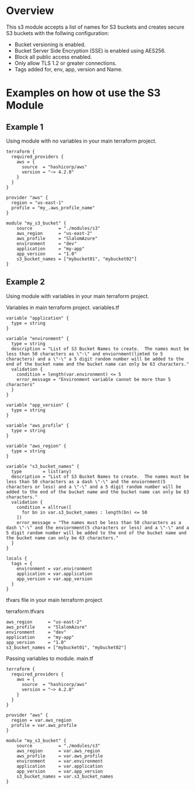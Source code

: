 #  Overview
This s3 module accepts a list of names for S3 buckets and creates secure S3 buckets with the follwing configuration:

* Bucket versioning is enabled.
* Bucket Server Side Encryption (SSE) is enabled using AES256.
* Block all public access enabled.
* Only allow TLS 1.2 or greater connections.
* Tags added for, env, app, version and Name.


# Examples on how ot use the S3 Module

## Example 1
Using module with no variables in your main terraform project.

```
terraform {
  required_providers {
    aws = {
      source  = "hashicorp/aws"
      version = "~> 4.2.0"
    }
  }
}

provider "aws" {
  region = "us-east-1"
  profile = "my_.aws_profile_name"
}

module "my_s3_bucket" {
    source          = "./modules/s3"
    aws_region      = "us-east-2"
    aws_profile     = "SlalomAzure"
    environment     = "dev"
    application     = "my-app"
    app_version     = "1.0"
    s3_bucket_names = ["mybucket01", "mybucket02"]
}
```



## Example 2
Using module with variables in your main terraform project.  

Variables in main terraform project.
variables.tf
```
variable "application" {
  type = string
}

variable "environment" {
  type = string
  description = "List of S3 Bucket Names to create.  The names must be less than 50 characters as \"-\" and enviornment(limted to 5 characters) and a \"-\" a 5 digit random number will be added to the end of the bucket name and the bucket name can only be 63 characters."
  validation {
    condition = length(var.environment) <= 5
    error_message = "Environment variable cannot be more than 5 characters"  
  }
}

variable "app_version" {
  type = string
}

variable "aws_profile" {
  type = string
}

variable "aws_region" {
  type = string
}

variable "s3_bucket_names" {
  type        = list(any)
  description = "List of S3 Bucket Names to create.  The names must be less than 50 characters as a dash \"-\" and the enviornment(5 characters or less) and a \"-\" and a 5 digit random number will be added to the end of the bucket name and the bucket name can only be 63 characters."
  validation {
    condition = alltrue([
      for bn in var.s3_bucket_names : length(bn) <= 50
    ])
    error_message = "The names must be less than 50 characters as a dash \"-\" and the enviornment(5 characters or less) and a \"-\" and a 5 digit random number will be added to the end of the bucket name and the bucket name can only be 63 characters."
  }
}

locals {
  tags = {
    environment = var.environment
    application = var.application
    app_version = var.app_version
  }
}
```

tfvars file in your main terraform project

terraform.tfvars
```
aws_region      = "us-east-2"
aws_profile     = "SlalomAzure"
environment     = "dev"
application     = "my-app"
app_version     = "1.0"
s3_bucket_names = ["mybucket01", "mybucket02"]
```

Passing variables to module.
main.tf
```
terraform {
  required_providers {
    aws = {
      source  = "hashicorp/aws"
      version = "~> 4.2.0"
    }
  }
}

provider "aws" {
  region = var.aws_region
  profile = var.aws_profile
}

module "my_s3_bucket" {
    source          = "./modules/s3"
    aws_region      = var.aws_region
    aws_profile     = var.aws_profile
    environment     = var.environment
    application     = var.application
    app_version     = var.app_version
    s3_bucket_names = var.s3_bucket_names
}
```
